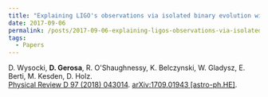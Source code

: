 ```yaml
---
title: "Explaining LIGO's observations via isolated binary evolution with natal kicks"
date: 2017-09-06
permalink: /posts/2017-09-06-explaining-ligos-observations-via-isolated-binary-evolution-with-natal-kicks
tags:
  - Papers
---
```






D. Wysocki, **D. Gerosa**, R. O'Shaughnessy, K. Belczynski, W. Gladysz, E. Berti, M. Kesden, D. Holz.\
[Physical Review D 97 (2018) 043014](https://journals.aps.org/prd/abstract/10.1103/PhysRevD.97.043014). [arXiv:1709.01943 [astro-ph.HE]](https://arxiv.org/abs/1709.01943).